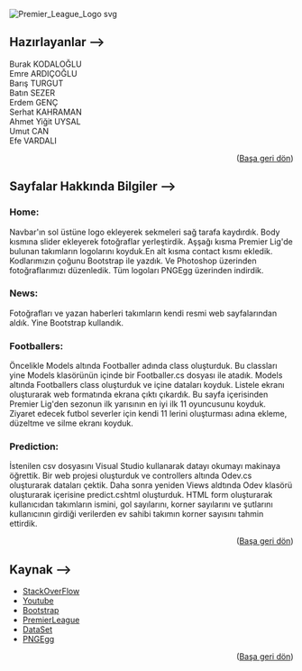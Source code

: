 <div id="top"></div>

![Premier_League_Logo svg](https://user-images.githubusercontent.com/74763030/149812595-bd3dbb97-481c-48c4-b65a-f7381f8853c2.png)

## Hazırlayanlar -->

Burak KODALOĞLU <br>
Emre ARDIÇOĞLU <br>
Barış TURGUT <br>
Batın SEZER <br>
Erdem GENÇ <br>
Serhat KAHRAMAN <br>
Ahmet Yiğit UYSAL <br>
Umut CAN <br>
Efe VARDALI <br>

<p align="right">(<a href="#top">Başa geri dön</a>)</p>

## Sayfalar Hakkında Bilgiler -->
### Home: <br>

Navbar'ın sol üstüne logo ekleyerek sekmeleri sağ tarafa kaydırdık. Body kısmına slider ekleyerek fotoğraflar yerleştirdik. Aşşağı kısma Premier Lig'de bulunan takımların logolarını koyduk.En alt kısma contact kısmı ekledik. Kodlarımızın çoğunu Bootstrap ile yazdık. Ve Photoshop üzerinden fotoğraflarımızı düzenledik. Tüm logoları PNGEgg üzerinden indirdik. <br>

### News: <br>

Fotoğrafları ve yazan haberleri takımların kendi resmi web sayfalarından aldık. Yine Bootstrap kullandık. <br>

### Footballers: <br>

Öncelikle Models altında Footballer adında class oluşturduk. Bu classları yine Models klasörünün içinde bir Footballer.cs dosyası ile atadık. Models altında Footballers class oluşturduk ve içine dataları koyduk. Listele ekranı oluşturarak web formatında ekrana çıktı çıkardık. Bu sayfa içerisinden Premier Lig'den sezonun ilk yarısının en iyi ilk 11 oyuncusunu koyduk. Ziyaret edecek futbol severler için kendi 11 lerini oluşturması adına ekleme, düzeltme ve silme ekranı koyduk. <br>

### Prediction: <br>

İstenilen csv dosyasını Visual Studio kullanarak datayı okumayı makinaya öğrettik. Bir web projesi oluşturduk ve controllers altında Odev.cs oluşturarak dataları çektik. Daha sonra yeniden Views aldtında Odev klasörü oluşturarak içerisine predict.cshtml oluşturduk. HTML form oluşturarak kullanıcıdan takımların ismini, gol sayılarını, korner sayılarını ve şutlarını kullanıcının girdiği verilerden ev sahibi takımın korner sayısını tahmin ettirdik. <br>

<p align="right">(<a href="#top">Başa geri dön</a>)</p>

## Kaynak -->
* [StackOverFlow](https://stackoverflow.com/)
* [Youtube](https://Youtube.com/)
* [Bootstrap](https://getbootstrap.com)
* [PremierLeague](https://www.premierleague.com)
* [DataSet](https://github.com/EmreArdicoglu/YapayZekaFinal/blob/main/E2021new.csv)
* [PNGEgg](https://www.pngegg.com/tr)

<p align="right">(<a href="#top">Başa geri dön</a>)</p>
